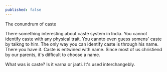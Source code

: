 ```yaml
---
published: false
---
```

The conundrum of caste


There something interesting about caste system in India. You cannot identify caste with any physical trait. You cannto even guess somens' caste by talkng to him. The only way you can identify caste is through his name. There you have it. Caste is entwined with name. Since most of us christiend by our parents, it's difficult to choose a name. 

What was is caste? Is it varna or jaati. It's used interchangebly. 